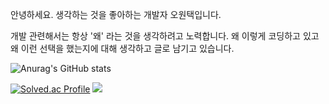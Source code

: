 안녕하세요. 생각하는 것을 좋아하는 개발자 오원택입니다.

개발 관련해서는 항상 '왜' 라는 것을 생각하려고 노력합니다. 왜 이렇게 코딩하고 있고 왜 이런 선택을 했는지에 대해 생각하고 글로 남기고 있습니다.

![Anurag's GitHub stats](https://github-readme-stats.vercel.app/api?username=51taek&show_icons=true&theme=radical)

[![Solved.ac Profile](http://mazassumnida.wtf/api/v2/generate_badge?boj=owt0511)](https://solved.ac/owt0511/)
<a href="https://github.com/devxb/gitanimals">
  <img src="https://render.gitanimals.org/farms/51taek}"/>
</a>

